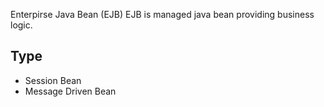 Enterpirse Java Bean (EJB)
EJB is managed java bean providing business logic. 

## Type
- Session Bean
- Message Driven Bean 
